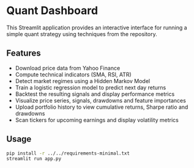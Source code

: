# Quant Dashboard

This Streamlit application provides an interactive interface for running a simple quant strategy using techniques from the repository.

## Features

- Download price data from Yahoo Finance
- Compute technical indicators (SMA, RSI, ATR)
- Detect market regimes using a Hidden Markov Model
- Train a logistic regression model to predict next day returns
- Backtest the resulting signals and display performance metrics
- Visualize price series, signals, drawdowns and feature importances
- Upload portfolio history to view cumulative returns, Sharpe ratio and
  drawdowns
- Scan tickers for upcoming earnings and display volatility metrics

## Usage

```bash
pip install -r ../../requirements-minimal.txt
streamlit run app.py
```
